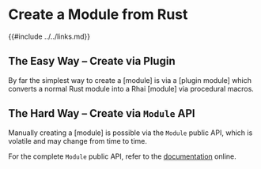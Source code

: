 Create a Module from Rust
========================

{{#include ../../links.md}}


The Easy Way &ndash; Create via Plugin
--------------------------------------

By far the simplest way to create a [module] is via a [plugin module]
which converts a normal Rust module into a Rhai [module] via procedural macros.


The Hard Way &ndash; Create via `Module` API
-------------------------------------------

Manually creating a [module] is possible via the `Module` public API, which is volatile and may
change from time to time.

For the complete `Module` public API, refer to the
[documentation](https://docs.rs/rhai/{{version}}/rhai/struct.Module.html) online.

